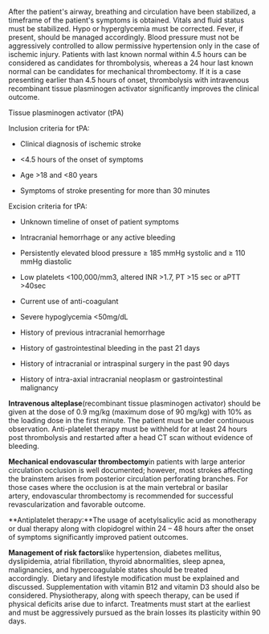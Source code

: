 After the patient's airway, breathing and circulation have been stabilized, a timeframe of the patient's symptoms is obtained. Vitals and fluid status must be stabilized. Hypo or hyperglycemia must be corrected. Fever, if present, should be managed accordingly. Blood pressure must not be aggressively controlled to allow permissive hypertension only in the case of ischemic injury. Patients with last known normal within 4.5 hours can be considered as candidates for thrombolysis, whereas a 24 hour last known normal can be candidates for mechanical thrombectomy. If it is a case presenting earlier than 4.5 hours of onset, thrombolysis with intravenous recombinant tissue plasminogen activator significantly improves the clinical outcome.

Tissue plasminogen activator (tPA)

Inclusion criteria for tPA:

- Clinical diagnosis of ischemic stroke

- <4.5 hours of the onset of symptoms

- Age >18 and <80 years

- Symptoms of stroke presenting for more than 30 minutes

Excision criteria for tPA:

- Unknown timeline of onset of patient symptoms

- Intracranial hemorrhage or any active bleeding

- Persistently elevated blood pressure ≥ 185 mmHg systolic and ≥ 110 mmHg diastolic

- Low platelets <100,000/mm3, altered INR >1.7, PT >15 sec or aPTT >40sec

- Current use of anti-coagulant

- Severe hypoglycemia <50mg/dL

- History of previous intracranial hemorrhage

- History of gastrointestinal bleeding in the past 21 days

- History of intracranial or intraspinal surgery in the past 90 days

- History of intra-axial intracranial neoplasm or gastrointestinal malignancy

**Intravenous alteplase**(recombinant tissue plasminogen activator) should be given at the dose of 0.9 mg/kg (maximum dose of 90 mg/kg) with 10% as the loading dose in the first minute. The patient must be under continuous observation. Anti-platelet therapy must be withheld for at least 24 hours post thrombolysis and restarted after a head CT scan without evidence of bleeding.

**Mechanical endovascular thrombectomy**in patients with large anterior circulation occlusion is well documented; however, most strokes affecting the brainstem arises from posterior circulation perforating branches. For those cases where the occlusion is at the main vertebral or basilar artery, endovascular thrombectomy is recommended for successful revascularization and favorable outcome.

**Antiplatelet therapy:**The usage of acetylsalicylic acid as monotherapy or dual therapy along with clopidogrel within 24 – 48 hours after the onset of symptoms significantly improved patient outcomes.

**Management of risk factors**like hypertension, diabetes mellitus, dyslipidemia, atrial fibrillation, thyroid abnormalities, sleep apnea, malignancies, and hypercoagulable states should be treated accordingly.  Dietary and lifestyle modification must be explained and discussed. Supplementation with vitamin B12 and vitamin D3 should also be considered. Physiotherapy, along with speech therapy, can be used if physical deficits arise due to infarct. Treatments must start at the earliest and must be aggressively pursued as the brain losses its plasticity within 90 days.